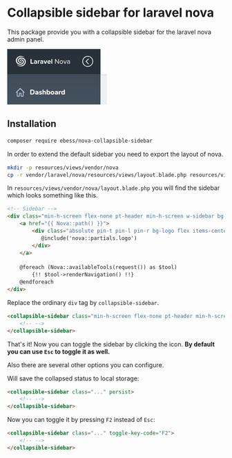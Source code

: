 # Collapsible sidebar for laravel nova

This package provide you with a collapsible sidebar for the laravel nova admin panel.

![Sidebar](docs/sidebar.png)

## Installation

```bash
composer require ebess/nova-collapsible-sidebar
```

In order to extend the default sidebar you need to export the layout of nova.

```bash
mkdir -p resources/views/vendor/nova
cp -r vendor/laravel/nova/resources/views/layout.blade.php resources/views/vendor/nova/layout.blade.php
```

In `resources/views/vendor/nova/layout.blade.php` you will find the sidebar which looks something like this. 

```html
<!-- Sidebar -->
<div class="min-h-screen flex-none pt-header min-h-screen w-sidebar bg-grad-sidebar px-6">
    <a href="{{ Nova::path() }}">
        <div class="absolute pin-t pin-l pin-r bg-logo flex items-center w-sidebar h-header px-6 text-white">
           @include('nova::partials.logo')
        </div>
    </a>

    @foreach (Nova::availableTools(request()) as $tool)
        {!! $tool->renderNavigation() !!}
    @endforeach
</div>
```

Replace the ordinary `div` tag by `collapsible-sidebar`.

```html
<collapsible-sidebar class="min-h-screen flex-none pt-header min-h-screen w-sidebar bg-grad-sidebar px-6">
    <!-- -->
</collapsible-sidebar>
```

That's it! Now you can toggle the sidebar by clicking the icon. **By default you can use `Esc` to toggle it as well.** 

Also there are several other options you can configure.

Will save the collapsed status to local storage:
```html
<collapsible-sidebar class="..." persist>    
    <!-- -->
</collapsible-sidebar>
```

Now you can toggle it by pressing `F2` instead of `Esc`:
```html
<collapsible-sidebar class="..." toggle-key-code="F2">    
    <!-- -->
</collapsible-sidebar>
```


